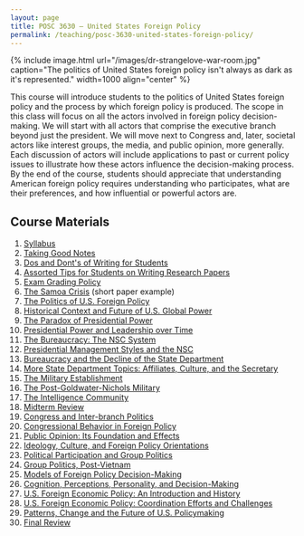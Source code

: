 ```yaml
---
layout: page
title: POSC 3630 – United States Foreign Policy
permalink: /teaching/posc-3630-united-states-foreign-policy/
---
```


{% include image.html url="/images/dr-strangelove-war-room.jpg" caption="The politics of United States foreign policy isn't always as dark as it's represented." width=1000 align="center" %}

This course will introduce students to the politics of United States foreign policy and the process by which foreign policy is produced. The scope in this class will focus on all the actors involved in foreign policy decision-making. We will start with all actors that comprise the executive branch beyond just the president. We will move next to Congress and, later, societal actors like interest groups, the media, and public opinion, more generally. Each discussion of actors will include applications to past or current policy issues to illustrate how these actors influence the decision-making process. By the end of the course, students should appreciate that understanding American foreign policy requires understanding who participates, what are their preferences, and how influential or powerful actors are. 

## Course Materials

1. [Syllabus](https://www.dropbox.com/s/n96u5bl0ee76kyz/posc3630-spring2016-syllabus.pdf?dl=0)
2. [Taking Good Notes](http://svmiller.com/blog/2014/09/taking-good-notes/)
3. [Dos and Dont's of Writing for Students](http://svmiller.com/blog/2015/06/dos-and-donts-of-writing-for-students/)
4. [Assorted Tips for Students on Writing Research Papers](http://svmiller.com/blog/2015/12/assorted-tips-students-research-papers/)
5. [Exam Grading Policy](https://www.dropbox.com/s/apihjs7di81aqcv/svm-exam-grading-policy.pdf?dl=0)
6. [The Samoa Crisis](https://www.dropbox.com/s/1anir4c51c9mb2x/posc3610-samoa-crisis-example.pdf?dl=0) (short paper example)
7. [The Politics of U.S. Foreign Policy](https://www.dropbox.com/s/ore082xvo1c7jmv/posc3630-lecture-chp1.pdf?dl=0)
8. [Historical Context and Future of U.S. Global Power](https://www.dropbox.com/s/shjfatfros5id3q/posc3630-lecture-historical-context-future-usfp.pdf?dl=0)
9. [The Paradox of Presidential Power](https://www.dropbox.com/s/f5lgciyv73opouz/posc3630-lecture-paradox-presidential-power.pdf?dl=0)
10. [Presidential Power and Leadership over Time](https://www.dropbox.com/s/t4t43ijs42p97n9/posc3630-lecture-presidential-power-over-time.pdf?dl=0)
11. [The Bureaucracy: The NSC System](https://www.dropbox.com/s/hb38gomh4lqe10o/posc3630-lecture-bureaucracy-nsc.pdf?dl=0)   
12. [Presidential Management Styles and the NSC](https://www.dropbox.com/s/9iuysp9sacmhl41/posc3630-lecture-presidential-styles-nsc.pdf?dl=0)
13. [Bureaucracy and the Decline of the State Department](https://www.dropbox.com/s/vw3v140622cee4i/posc3630-lecture-state-bureaucracy.pdf?dl=0)
14. [More State Department Topics: Affiliates, Culture, and the Secretary](https://www.dropbox.com/s/g29eq528y49f891/posc3630-lecture-state-other-topics.pdf?dl=0)
15. [The Military Establishment](https://www.dropbox.com/s/c7vju75szd7r7xd/posc3630-lecture-military-establishment.pdf?dl=0)
16. [The Post-Goldwater-Nichols Military](https://www.dropbox.com/s/56t1ivmpjlp0hv0/posc3630-lecture-post-g-n-military.pdf?dl=0)
17. [The Intelligence Community](https://www.dropbox.com/s/5kus5hcv0nl3kfj/posc3630-lecture-intelligence-community.pdf?dl=0)
18. [Midterm Review](https://www.dropbox.com/s/dh0iiqxks58cvhg/posc3630-lecture-midterm-review.pdf?dl=0) 
19. [Congress and Inter-branch Politics](https://www.dropbox.com/s/st7q30lofreavlu/posc3630-lecture-congress-1.pdf?dl=0)
20. [Congressional Behavior in Foreign Policy](https://www.dropbox.com/s/p2mcohei44u338b/posc3630-lecture-congress-2.pdf?dl=0)
21. [Public Opinion: Its Foundation and Effects](https://www.dropbox.com/s/ku6feaon9wj42dr/posc3630-lecture-public-opinion-1.pdf?dl=0)
22. [Ideology, Culture, and Foreign Policy Orientations](https://www.dropbox.com/s/u55tahne8hj07hg/posc3630-lecture-public-opinion-2.pdf?dl=0)
23. [Political Participation and Group Politics](https://www.dropbox.com/s/ntwtqdpz5w40kl8/posc3630-lecture-group-politics-1.pdf?dl=0)
24. [Group Politics, Post-Vietnam](https://www.dropbox.com/s/wris9vy0dm8alno/posc3630-lecture-group-politics-2.pdf?dl=0)
25. [Models of Foreign Policy Decision-Making](https://www.dropbox.com/s/kue3jimatsmmnsu/posc3630-lecture-fpdm-1.pdf?dl=0)
26. [Cognition, Perceptions, Personality, and Decision-Making](https://www.dropbox.com/s/3fz7zw2hugmfa67/posc3630-lecture-fpdm-2.pdf?dl=0)
27. [U.S. Foreign Economic Policy: An Introduction and History](https://www.dropbox.com/s/l165tqbmjcxk9jc/posc3630-lecture-foreign-economics-1.pdf?dl=0)
28. [U.S. Foreign Economic Policy: Coordination Efforts and Challenges](https://www.dropbox.com/s/ka8wuw2njzqyj8y/posc3630-lecture-foreign-economics-2.pdf?dl=0)
29. [Patterns, Change and the Future of U.S. Policymaking](https://www.dropbox.com/s/kb47h1rz5cfhhre/posc3630-lecture-patterns-change-future.pdf?dl=0)
30. [Final Review](https://www.dropbox.com/s/hrjkoxicq5qmsy6/posc3630-lecture-final-review.pdf?dl=0)